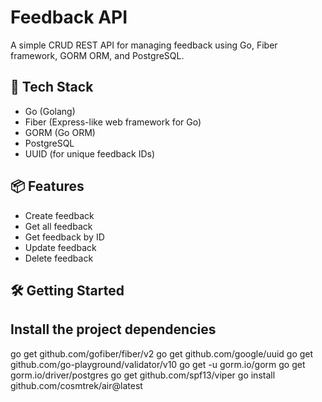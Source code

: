 # Feedback API

A simple CRUD REST API for managing feedback using Go, Fiber framework, GORM ORM, and PostgreSQL.

## 🚀 Tech Stack

- Go (Golang)
- Fiber (Express-like web framework for Go)
- GORM (Go ORM)
- PostgreSQL
- UUID (for unique feedback IDs)

## 📦 Features

- Create feedback
- Get all feedback
- Get feedback by ID
- Update feedback
- Delete feedback

## 🛠️ Getting Started

## Install the project dependencies

go get github.com/gofiber/fiber/v2
go get github.com/google/uuid
go get github.com/go-playground/validator/v10
go get -u gorm.io/gorm
go get gorm.io/driver/postgres
go get github.com/spf13/viper
go install github.com/cosmtrek/air@latest


